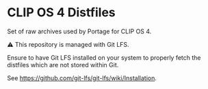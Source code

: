 # CLIP OS 4 Distfiles

Set of raw archives used by Portage for CLIP OS 4.

:warning: This repository is managed with Git LFS.

Ensure to have Git LFS installed on your system to properly fetch the distfiles
which are not stored within Git.

See <https://github.com/git-lfs/git-lfs/wiki/Installation>.
